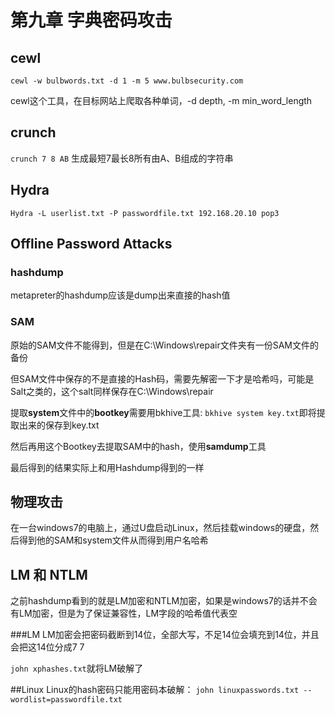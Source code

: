 # 第九章 字典密码攻击

## cewl 
`cewl -w bulbwords.txt -d 1 -m 5 www.bulbsecurity.com`

cewl这个工具，在目标网站上爬取各种单词，-d depth, -m min_word_length

## crunch 
`crunch 7 8 AB` 生成最短7最长8所有由A、B组成的字符串

## Hydra
`Hydra -L userlist.txt -P passwordfile.txt 192.168.20.10 pop3`

## Offline Password Attacks

### hashdump 
metapreter的hashdump应该是dump出来直接的hash值

### SAM

原始的SAM文件不能得到，但是在C:\Windows\repair文件夹有一份SAM文件的备份

但SAM文件中保存的不是直接的Hash码，需要先解密一下才是哈希吗，可能是Salt之类的，这个salt同样保存在C:\Windows\repair

提取**system**文件中的**bootkey**需要用bkhive工具:
`bkhive system key.txt`即将提取出来的保存到key.txt

然后再用这个Bootkey去提取SAM中的hash，使用**samdump**工具


最后得到的结果实际上和用Hashdump得到的一样

## 物理攻击

在一台windows7的电脑上，通过U盘启动Linux，然后挂载windows的硬盘，然后得到他的SAM和system文件从而得到用户名哈希

## LM 和 NTLM

之前hashdump看到的就是LM加密和NTLM加密，如果是windows7的话并不会有LM加密，但是为了保证兼容性，LM字段的哈希值代表空

###LM
LM加密会把密码截断到14位，全部大写，不足14位会填充到14位，并且会把这14位分成7 7

`john xphashes.txt`就将LM破解了

##Linux
Linux的hash密码只能用密码本破解：
`john linuxpasswords.txt --wordlist=passwordfile.txt`


